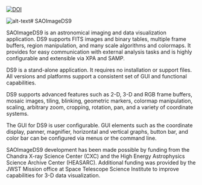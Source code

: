  [![DOI](https://zenodo.org/badge/DOI/10.5281/zenodo.1041781.svg)](https://doi.org/10.5281/zenodo.1041781)

![alt-text](http://ds9.si.edu/doc/sun.gif "SAOImageDS9")# SAOImageDS9

SAOImageDS9 is an astronomical imaging and data visualization application. DS9 supports FITS images and binary tables,  multiple frame buffers, region manipulation, and many scale algorithms and colormaps. It provides for easy communication with external analysis tasks and is highly configurable and extensible via XPA and SAMP.

DS9 is a stand-alone application. It requires no installation or support files. All versions and platforms support a consistent set of GUI and functional capabilities.

DS9 supports advanced features such as 2-D, 3-D and RGB frame buffers, mosaic images, tiling, blinking, geometric markers, colormap manipulation, scaling, arbitrary zoom, cropping, rotation, pan, and a variety of coordinate systems.

The GUI for DS9 is user configurable. GUI elements such as the coordinate display, panner, magnifier, horizontal and vertical graphs, button bar, and color bar can be configured via menus or the command line.

SAOImageDS9 development has been made possible by funding from the Chandra X-ray Science Center (CXC) and the High Energy Astrophysics Science Archive Center (HEASARC). Additional funding was provided by the JWST Mission office at Space Telescope Science Institute to improve capabilities for 3-D data visualization.
